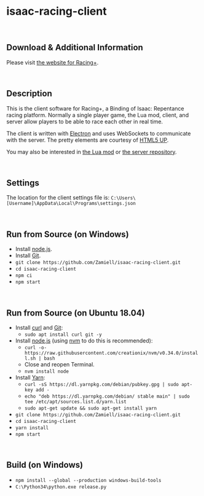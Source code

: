 # isaac-racing-client

<br />

## Download & Additional Information

Please visit [the website for Racing+](https://isaacracing.net/).

<br />

## Description

This is the client software for Racing+, a Binding of Isaac: Repentance racing platform. Normally a single player game, the Lua mod, client, and server allow players to be able to race each other in real time.

The client is written with [Electron](http://electron.atom.io/) and uses WebSockets to communicate with the server. The pretty elements are courtesy of [HTML5 UP](https://html5up.net/).

You may also be interested in [the Lua mod](https://github.com/Zamiell/isaac-racing-client/tree/master/mod) or [the server repository](https://github.com/Zamiell/isaac-racing-server).

<br />

## Settings

The location for the client settings file is: `C:\Users\[Username]\AppData\Local\Programs\settings.json`

<br />

## Run from Source (on Windows)

* Install [node.js](https://nodejs.org/en/download/).
* Install [Git](https://git-scm.com/download/win).
* `git clone https://github.com/Zamiell/isaac-racing-client.git`
* `cd isaac-racing-client`
* `npm ci`
* `npm start`

<br />

## Run from Source (on Ubuntu 18.04)

* Install [curl](https://curl.haxx.se/) and [Git](https://git-scm.com/):
  * `sudo apt install curl git -y`
* Install [node.js](https://nodejs.org/en/) (using [nvm](https://github.com/creationix/nvm) to do this is recommended):
  * `curl -o- https://raw.githubusercontent.com/creationix/nvm/v0.34.0/install.sh | bash`
  * Close and reopen Terminal.
  * `nvm install node`
* Install [Yarn](https://yarnpkg.com/en/docs/install):
  * `curl -sS https://dl.yarnpkg.com/debian/pubkey.gpg | sudo apt-key add -`
  * `echo "deb https://dl.yarnpkg.com/debian/ stable main" | sudo tee /etc/apt/sources.list.d/yarn.list`
  * `sudo apt-get update && sudo apt-get install yarn`
* `git clone https://github.com/Zamiell/isaac-racing-client.git`
* `cd isaac-racing-client`
* `yarn install`
* `npm start`

<br />

## Build (on Windows)

* `npm install --global --production windows-build-tools`
* `C:\Python34\python.exe release.py`
